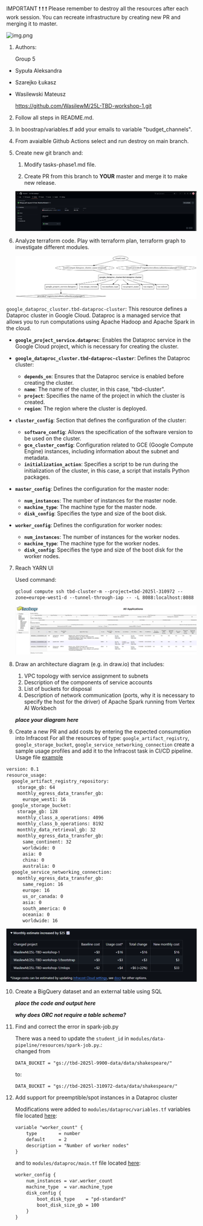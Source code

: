 IMPORTANT ❗ ❗ ❗ Please remember to destroy all the resources after each work session. You can recreate infrastructure by creating new PR and merging it to master.
  
![img.png](doc/figures/destroy.png)

1. Authors:

   Group 5
- Sypuła Aleksandra  
- Szarejko Łukasz  
- Wasilewski Mateusz  

   https://github.com/WasilewM/25L-TBD-workshop-1.git
   
2. Follow all steps in README.md.

3. In boostrap/variables.tf add your emails to variable "budget_channels".

4. From avaialble Github Actions select and run destroy on main branch.
   
5. Create new git branch and:
    1. Modify tasks-phase1.md file.
    
    2. Create PR from this branch to **YOUR** master and merge it to make new release. 
    
    ![release](screenshots/release.png)


6. Analyze terraform code. Play with terraform plan, terraform graph to investigate different modules.

    ![dataproc_graph](modules/dataproc/dataproc_graph.png)

`google_dataproc_cluster.tbd-dataproc-cluster`: This resource defines a Dataproc cluster in Google Cloud. Dataproc is a managed service that allows you to run computations using Apache Hadoop and Apache Spark in the cloud.

- **`google_project_service.dataproc`**: Enables the Dataproc service in the Google Cloud project, which is necessary for creating the cluster.

- **`google_dataproc_cluster.tbd-dataproc-cluster`**: Defines the Dataproc cluster:
   - **`depends_on`**: Ensures that the Dataproc service is enabled before creating the cluster.
   - **`name`**: The name of the cluster, in this case, "tbd-cluster".
   - **`project`**: Specifies the name of the project in which the cluster is created.
   - **`region`**: The region where the cluster is deployed.

- **`cluster_config`**: Section that defines the configuration of the cluster:
   - **`software_config`**: Allows the specification of the software version to be used on the cluster.
   - **`gce_cluster_config`**: Configuration related to GCE (Google Compute Engine) instances, including information about the subnet and metadata.
   - **`initialization_action`**: Specifies a script to be run during the initialization of the cluster, in this case, a script that installs Python packages.
   
- **`master_config`**: Defines the configuration for the master node:
   - **`num_instances`**: The number of instances for the master node.
   - **`machine_type`**: The machine type for the master node.
   - **`disk_config`**: Specifies the type and size of the boot disk.
   
- **`worker_config`**: Defines the configuration for worker nodes:
   - **`num_instances`**: The number of instances for the worker nodes.
   - **`machine_type`**: The machine type for the worker nodes.
   - **`disk_config`**: Specifies the type and size of the boot disk for the worker nodes.

7. Reach YARN UI
   
   Used command:  
   ```
   gcloud compute ssh tbd-cluster-m --project=tbd-2025l-310972 --zone=europe-west1-d --tunnel-through-iap -- -L 8088:localhost:8088
   ```
   ![hadoop](screenshots/hadoop2.png)
   
8. Draw an architecture diagram (e.g. in draw.io) that includes:
    1. VPC topology with service assignment to subnets
    2. Description of the components of service accounts
    3. List of buckets for disposal
    4. Description of network communication (ports, why it is necessary to specify the host for the driver) of Apache Spark running from Vertex AI Workbech
  
    ***place your diagram here***

9. Create a new PR and add costs by entering the expected consumption into Infracost
For all the resources of type: `google_artifact_registry`, `google_storage_bucket`, `google_service_networking_connection`
create a sample usage profiles and add it to the Infracost task in CI/CD pipeline. Usage file [example](https://github.com/infracost/infracost/blob/master/infracost-usage-example.yml) 


```
version: 0.1
resource_usage:
  google_artifact_registry_repository:
    storage_gb: 64
    monthly_egress_data_transfer_gb:
      europe_west1: 16
  google_storage_bucket:
    storage_gb: 128
    monthly_class_a_operations: 4096
    monthly_class_b_operations: 8192
    monthly_data_retrieval_gb: 32
    monthly_egress_data_transfer_gb:
      same_continent: 32
      worldwide: 0
      asia: 0
      china: 0
      australia: 0
  google_service_networking_connection:
    monthly_egress_data_transfer_gb:
      same_region: 16
      europe: 16
      us_or_canada: 0
      asia: 0
      south_america: 0
      oceania: 0
      worldwide: 16
```

   ![infracost](screenshots/infracost.png)

10. Create a BigQuery dataset and an external table using SQL
    
    ***place the code and output here***
   
    ***why does ORC not require a table schema?***

11. Find and correct the error in spark-job.py

    There was a need to update the `student_id` in `modules/data-pipeline/resources/spark-job.py`.:  
    changed from
    ```
    DATA_BUCKET = "gs://tbd-2025l-9900-data/data/shakespeare/"
    ```
    to:
    ```
    DATA_BUCKET = "gs://tbd-2025l-310972-data/data/shakespeare/"
    ```

12. Add support for preemptible/spot instances in a Dataproc cluster

    Modifications were added to `modules/dataproc/variables.tf` variables file located [here](modules/dataproc/variables.tf): 
    ```
    variable "worker_count" {
        type        = number
        default     = 2
        description = "Number of worker nodes"
    }
    ```
    and to `modules/dataproc/main.tf` file located [here](modules/dataproc/variables.tf):
    ```
    worker_config {
        num_instances = var.worker_count
        machine_type  = var.machine_type
        disk_config {
            boot_disk_type    = "pd-standard"
            boot_disk_size_gb = 100
        }
    }
    ```
    
